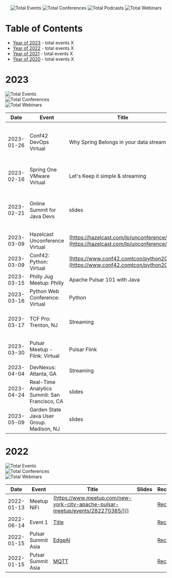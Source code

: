 <div align='center'><p>
  <img src="https://img.shields.io/badge/total-100-blue?style=flat-square" alt="Total Events">  
  <img src="https://img.shields.io/badge/conferences-90-red?style=flat-square" alt="Total Conferences"> 
  <img src="https://img.shields.io/badge/podcasts-1-yellow?style=flat-square" alt="Total Podcasts"> 
  <img src="https://img.shields.io/badge/webinars-10-lightgrey?style=flat-square" alt="Total Webinars">  
  </p>
</div>

# Table of Contents

 - [Year of 2023](#2023) - total events X
 - [Year of 2022](#2022) - total events X
 - [Year of 2021](#2021) - total events X
 - [Year of 2020](#2020) - total events X

# 2023

![Total Events](https://img.shields.io/badge/total-30-blue?style=flat-square)  
![Total Conferences](https://img.shields.io/badge/conferences-25-red?style=flat-square)  
![Total Webinars](https://img.shields.io/badge/webinars-2-lightgrey?style=flat-square)  




| Date | Event | Title | Slides | Recording | 
| ---- | ----- | ----- | ------ | --------- | 
| 2023-01-26 | Conf42 DevOps Virtual|Why Spring Belongs in your data stream|[https://www.slideshare.net/bunkertor/why-spring-belongs-in-your-data-stream-from-edge-to-multicloud](https://www.slideshare.net/bunkertor/why-spring-belongs-in-your-data-stream-from-edge-to-multicloud)|[https://www.conf42.com/devops2023](https://www.conf42.com/devops2023)|
| 2023-02-16 | Spring One VMware Virtual |Let's Keep it simple & streaming|[https://www.slideshare.net/bunkertor/lets-keep-it-simple-and-streaming](https://www.slideshare.net/bunkertor/lets-keep-it-simple-and-streaming)|[https://tanzu.vmware.com/developer/tv/golden-path/6/](https://tanzu.vmware.com/developer/tv/golden-path/6/)|
| 2023-02-21 | Online Summit for Java Devs | slides | [https://www.slideshare.net/bunkertor/living-the-stream-dream-with-pulsar-and-spring-boot-256064590](https://www.slideshare.net/bunkertor/living-the-stream-dream-with-pulsar-and-spring-boot-256064590)|videos|
| 2023-03-09 | Hazelcast Unconference Virtual | [https://hazelcast.com/lp/unconference/](https://hazelcast.com/lp/unconference/) |None| [Recording]() |
| 2023-03-09 | Conf42: Python: Virtual |[https://www.conf42.comtcon/python2023](https://www.conf42.comtcon/python2023) |  | [Recording](https://www.youtube.com/watch?v=) |
| 2023-03-15 | Philly Jug Meetup: Philly | Apache Pulsar 101 with Java | slides | [https://www.meetup.com/phillyjug/events/291103971/](https://www.meetup.com/phillyjug/events/291103971/) |
| 2023-03-16 | Python Web Conference: Virtual | Python | slides |  [https://2023.pythonwebconf.com/](https://2023.pythonwebconf.com/) |
| 2023-03-17 | TCF Pro: Trenton, NJ | Streaming | slides | [https://princetonacm.acm.org/tcfpro/profiles/timothy-spann.html](https://princetonacm.acm.org/tcfpro/profiles/timothy-spann.html) |
| 2023-03-30 | Pulsar Meetup - Flink: Virtual | Pulsar Flink | slides | [https://www.meetup.com/new-york-city-apache-pulsar-meetup/events/290459862/](https://www.meetup.com/new-york-city-apache-pulsar-meetup/events/290459862/) |
| 2023-04-04 | DevNexus: Atlanta, GA| Streaming | slides | [https://devnexus.com/](https://devnexus.com/) |
| 2023-04-24 | Real-Time Analytics Summit: San Francisco, CA | slides |  [https://rtasummit.com/](https://rtasummit.com/) |
| 2023-05-09 | Garden State Java User Group. Madison, NJ | slides | [https://gsjug.org/](https://gsjug.org/) |



# 2022


![Total Events](https://img.shields.io/badge/total-30-blue?style=flat-square)  
![Total Conferences](https://img.shields.io/badge/conferences-25-red?style=flat-square)  
![Total Webinars](https://img.shields.io/badge/webinars-2-lightgrey?style=flat-square)  



| Date | Event | Title | Slides | Recording | 
| ---- | ----- | ----- | ------ | --------- | 
| 2022-01-13 | Meetup NiFi | [https://www.meetup.com/new-york-city-apache-pulsar-meetup/events/282270385/]() | | [Recording]() |
| 2022-06-14 | Event 1 |[Title](slides) |  | [Recording](https://www.youtube.com/watch?v=) |
| 2022-01-15 | Pulsar Summit Asia | [EdgeAI](https://www.slideshare.net/bunkertor/using-the-flipn-stack-for-edge-ai-flink-nifi-pulsar-251224832) | | [Recording](https://www.youtube.com/watch?v=vV1E6KDF5-0) |
| 2022-01-15 | Pulsar Summit Asia | [MQTT](https://www.slideshare.net/bunkertor/pulsar-summit-asia-2021-apache-pulsar-with-mqtt-for-edge-computing) | | [Recording](https://www.youtube.com/watch?v=zlSbJxrmgh0) |


